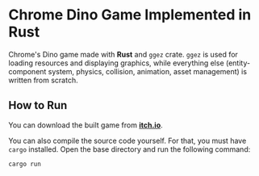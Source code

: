 # Chrome Dino Game Implemented in Rust

Chrome's Dino game made with **Rust** and `ggez` crate.
`ggez` is used for loading resources and displaying graphics, while everything else (entity-component system, physics, collision, animation, asset management) is written from scratch.


## How to Run

You can download the built game from **[itch.io](https://kapanion.itch.io/rust-dino-game)**.

You can also compile the source code yourself. For that, you must have `cargo` installed. Open the base directory and run the following command:
```
cargo run
```

[//]: # (## Implementation Details)

[//]: # (TODO)
